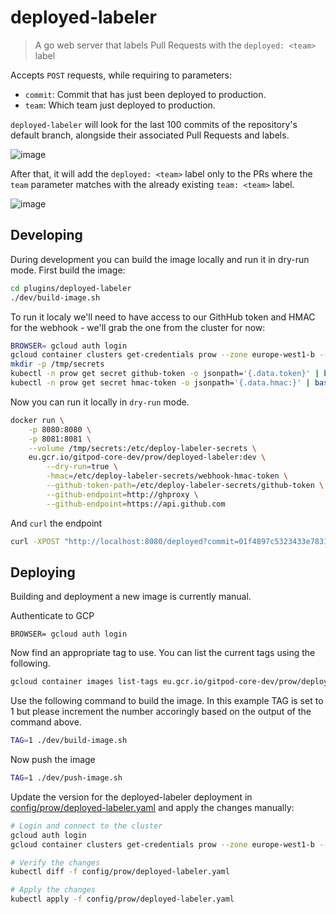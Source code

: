 # deployed-labeler

> A go web server that labels Pull Requests with the `deployed: <team>` label

Accepts `POST` requests, while requiring to parameters:

- `commit`: Commit that has just been deployed to production.
- `team`: Which team just deployed to production.

`deployed-labeler` will look for the last 100 commits of the repository's default branch, alongside their associated Pull Requests and labels.

![image](https://user-images.githubusercontent.com/24193764/139254510-9f8ed8e1-e9ac-4177-b447-49932b804edd.png)

After that, it will add the `deployed: <team>` label only to the PRs where the `team` parameter matches with the already existing `team: <team>` label.

![image](https://user-images.githubusercontent.com/24193764/139254958-b8c08aee-3a51-477f-ac3c-8aad13bcd495.png)

## Developing

During development you can build the image locally and run it in dry-run mode. First build the image:

```sh
cd plugins/deployed-labeler
./dev/build-image.sh
```

To run it localy we'll need to have access to our GithHub token and HMAC for the webhook - we'll grab the one from the cluster for now:

```sh
BROWSER= gcloud auth login
gcloud container clusters get-credentials prow --zone europe-west1-b --project gitpod-core-dev
mkdir -p /tmp/secrets
kubectl -n prow get secret github-token -o jsonpath='{.data.token}' | base64 -d > /tmp/secrets/github-token
kubectl -n prow get secret hmac-token -o jsonpath='{.data.hmac:}' | base64 -d > /tmp/secrets/webhook-hmac-token
```

Now you can run it locally in `dry-run` mode.

```sh
docker run \
    -p 8080:8080 \
    -p 8081:8081 \
    --volume /tmp/secrets:/etc/deploy-labeler-secrets \
    eu.gcr.io/gitpod-core-dev/prow/deployed-labeler:dev \
        --dry-run=true \
        -hmac=/etc/deploy-labeler-secrets/webhook-hmac-token \
        --github-token-path=/etc/deploy-labeler-secrets/github-token \
        --github-endpoint=http://ghproxy \
        --github-endpoint=https://api.github.com
```

And `curl` the endpoint

```sh
curl -XPOST "http://localhost:8080/deployed?commit=01f4897c5323433e7831ca948f7d340c3c762885&team=webapp"
```

## Deploying

Building and deployment a new image is currently manual.

Authenticate to GCP

```
BROWSER= gcloud auth login
```

Now find an appropriate tag to use. You can list the current tags using the following.

```sh
gcloud container images list-tags eu.gcr.io/gitpod-core-dev/prow/deployed-labeler
```

Use the following command to build the image. In this example TAG is set to 1 but please increment the number accoringly based on the output of the command above.

```sh
TAG=1 ./dev/build-image.sh
```

Now push the image

```sh
TAG=1 ./dev/push-image.sh
```

Update the version for the deployed-labeler deployment in [config/prow/deployed-labeler.yaml](../../config/prow/deployed-labeler.yaml) and apply the changes manually:

```sh
# Login and connect to the cluster
gcloud auth login
gcloud container clusters get-credentials prow --zone europe-west1-b --project gitpod-core-dev

# Verify the changes
kubectl diff -f config/prow/deployed-labeler.yaml

# Apply the changes
kubectl apply -f config/prow/deployed-labeler.yaml
```
